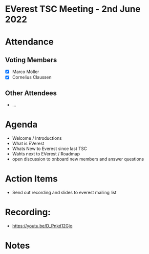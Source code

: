 # EVerest TSC Meeting - 2nd June 2022

# Attendance

## Voting Members

- [x] Marco Möller
- [x] Cornelius Claussen

## Other Attendees

- ...

# Agenda

- Welcome / Introductions
- What is EVerest
- Whats New to Everest since last TSC
- Wahts next to EVerest / Roadmap
- open discussion to onboard new members and answer questions

# Action Items
- Send out recording and slides to everest mailing list

# Recording:
- https://youtu.be/D_Pnkd12Gjo

# Notes
